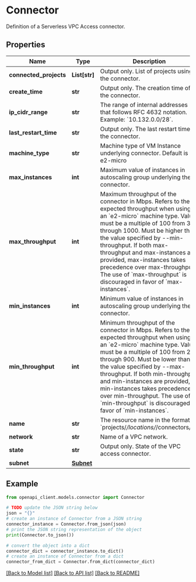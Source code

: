 # Connector

Definition of a Serverless VPC Access connector.

## Properties

Name | Type | Description | Notes
------------ | ------------- | ------------- | -------------
**connected_projects** | **List[str]** | Output only. List of projects using the connector. | [optional] [readonly] 
**create_time** | **str** | Output only. The creation time of the connector. | [optional] [readonly] 
**ip_cidr_range** | **str** | The range of internal addresses that follows RFC 4632 notation. Example: &#x60;10.132.0.0/28&#x60;. | [optional] 
**last_restart_time** | **str** | Output only. The last restart time of the connector. | [optional] [readonly] 
**machine_type** | **str** | Machine type of VM Instance underlying connector. Default is e2-micro | [optional] 
**max_instances** | **int** | Maximum value of instances in autoscaling group underlying the connector. | [optional] 
**max_throughput** | **int** | Maximum throughput of the connector in Mbps. Refers to the expected throughput when using an &#x60;e2-micro&#x60; machine type. Value must be a multiple of 100 from 300 through 1000. Must be higher than the value specified by --min-throughput. If both max-throughput and max-instances are provided, max-instances takes precedence over max-throughput. The use of &#x60;max-throughput&#x60; is discouraged in favor of &#x60;max-instances&#x60;. | [optional] 
**min_instances** | **int** | Minimum value of instances in autoscaling group underlying the connector. | [optional] 
**min_throughput** | **int** | Minimum throughput of the connector in Mbps. Refers to the expected throughput when using an &#x60;e2-micro&#x60; machine type. Value must be a multiple of 100 from 200 through 900. Must be lower than the value specified by --max-throughput. If both min-throughput and min-instances are provided, min-instances takes precedence over min-throughput. The use of &#x60;min-throughput&#x60; is discouraged in favor of &#x60;min-instances&#x60;. | [optional] 
**name** | **str** | The resource name in the format &#x60;projects/*/locations/*/connectors/*&#x60;. | [optional] 
**network** | **str** | Name of a VPC network. | [optional] 
**state** | **str** | Output only. State of the VPC access connector. | [optional] [readonly] 
**subnet** | [**Subnet**](Subnet.md) |  | [optional] 

## Example

```python
from openapi_client.models.connector import Connector

# TODO update the JSON string below
json = "{}"
# create an instance of Connector from a JSON string
connector_instance = Connector.from_json(json)
# print the JSON string representation of the object
print(Connector.to_json())

# convert the object into a dict
connector_dict = connector_instance.to_dict()
# create an instance of Connector from a dict
connector_from_dict = Connector.from_dict(connector_dict)
```
[[Back to Model list]](../README.md#documentation-for-models) [[Back to API list]](../README.md#documentation-for-api-endpoints) [[Back to README]](../README.md)


